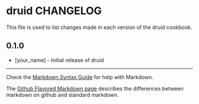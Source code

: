 druid CHANGELOG
===============

This file is used to list changes made in each version of the druid cookbook.

0.1.0
-----
- [your_name] - Initial release of druid

- - -
Check the [Markdown Syntax Guide](http://daringfireball.net/projects/markdown/syntax) for help with Markdown.

The [Github Flavored Markdown page](http://github.github.com/github-flavored-markdown/) describes the differences between markdown on github and standard markdown.
